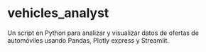 # vehicles_analyst
Un script en Python para analizar y visualizar datos de ofertas de automóviles usando Pandas, Plotly express y Streamlit.

